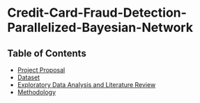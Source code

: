 # Credit-Card-Fraud-Detection-Parallelized-Bayesian-Network
## Table of Contents

* [Project Proposal](https://github.com/amir-ghaderi/Credit-Card-Fraud-Detection-Parallelized-Bayesian-Network/blob/master/MRP%20Proposal.pdf) 
* [Dataset](https://github.com/amir-ghaderi/Credit-Card-Fraud-Detection-Parallelized-Bayesian-Network/blob/master/Dataset) 
* [Exploratory Data Analysis and Literature Review](https://github.com/amir-ghaderi/Credit-Card-Fraud-Detection-Parallelized-Bayesian-Network/blob/master/Exploratory%20Data%20Analysis%20and%20Literature%20Review%20.pdf) 
* [Methodology](https://github.com/amir-ghaderi/Credit-Card-Fraud-Detection-Parallelized-Bayesian-Network/blob/master/Methodology.pdf) 
